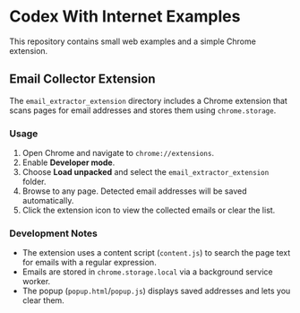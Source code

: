 # Codex With Internet Examples

This repository contains small web examples and a simple Chrome extension.

## Email Collector Extension

The `email_extractor_extension` directory includes a Chrome extension that
scans pages for email addresses and stores them using `chrome.storage`.

### Usage
1. Open Chrome and navigate to `chrome://extensions`.
2. Enable **Developer mode**.
3. Choose **Load unpacked** and select the `email_extractor_extension` folder.
4. Browse to any page. Detected email addresses will be saved automatically.
5. Click the extension icon to view the collected emails or clear the list.

### Development Notes
- The extension uses a content script (`content.js`) to search the page text
  for emails with a regular expression.
- Emails are stored in `chrome.storage.local` via a background service worker.
- The popup (`popup.html`/`popup.js`) displays saved addresses and lets you
  clear them.


